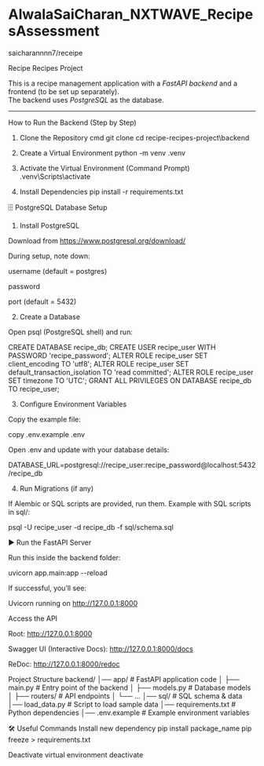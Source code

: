 # AlwalaSaiCharan_NXTWAVE_RecipesAssessment
saicharannnn7/receipe

Recipe Recipes Project

This is a recipe management application with a *FastAPI backend* and a frontend (to be set up separately).  
The backend uses *PostgreSQL* as the database.  

---

How to Run the Backend (Step by Step)

1. Clone the Repository
cmd
git clone <your-repo-url>
cd recipe-recipes-project\backend

2. Create a Virtual Environment
python -m venv .venv

3. Activate the Virtual Environment (Command Prompt)
.venv\Scripts\activate

4. Install Dependencies
pip install -r requirements.txt

🗄 PostgreSQL Database Setup
1. Install PostgreSQL

Download from https://www.postgresql.org/download/

During setup, note down:

username (default = postgres)

password

port (default = 5432)

2. Create a Database

Open psql (PostgreSQL shell) and run:

CREATE DATABASE recipe_db;
CREATE USER recipe_user WITH PASSWORD 'recipe_password';
ALTER ROLE recipe_user SET client_encoding TO 'utf8';
ALTER ROLE recipe_user SET default_transaction_isolation TO 'read committed';
ALTER ROLE recipe_user SET timezone TO 'UTC';
GRANT ALL PRIVILEGES ON DATABASE recipe_db TO recipe_user;

3. Configure Environment Variables

Copy the example file:

copy .env.example .env


Open .env and update with your database details:

DATABASE_URL=postgresql://recipe_user:recipe_password@localhost:5432/recipe_db

4. Run Migrations (if any)

If Alembic or SQL scripts are provided, run them.
Example with SQL scripts in sql/:

psql -U recipe_user -d recipe_db -f sql/schema.sql

▶ Run the FastAPI Server

Run this inside the backend folder:

uvicorn app.main:app --reload


If successful, you’ll see:

Uvicorn running on http://127.0.0.1:8000

Access the API

Root: http://127.0.0.1:8000

Swagger UI (Interactive Docs): http://127.0.0.1:8000/docs

ReDoc: http://127.0.0.1:8000/redoc

Project Structure
backend/
│── app/              # FastAPI application code
│   ├── main.py       # Entry point of the backend
│   ├── models.py     # Database models
│   ├── routers/      # API endpoints
│   └── ...
│── sql/              # SQL schema & data
│── load_data.py      # Script to load sample data
│── requirements.txt  # Python dependencies
│── .env.example      # Example environment variables

🛠 Useful Commands
Install new dependency
pip install package_name
pip freeze > requirements.txt

Deactivate virtual environment
deactivate
